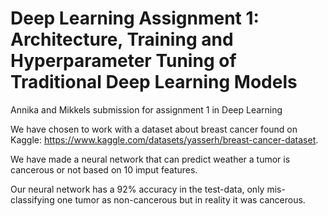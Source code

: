 # Deep Learning Assignment 1: Architecture, Training and Hyperparameter Tuning of Traditional Deep Learning Models

Annika and Mikkels submission for assignment 1 in Deep Learning

We have chosen to work with a dataset about breast cancer found on Kaggle: https://www.kaggle.com/datasets/yasserh/breast-cancer-dataset.

We have made a neural network that can predict weather a tumor is cancerous or not based on 10 imput features.

Our neural network has a 92% accuracy in the test-data, only mis-classifying one tumor as non-cancerous but in reality it was cancerous.
